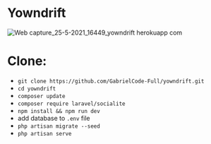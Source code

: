 # Yowndrift

![Web capture_25-5-2021_16449_yowndrift herokuapp com](https://user-images.githubusercontent.com/61103022/119467853-816c0f80-bd78-11eb-922e-f75199d4a5f2.jpeg)

# Clone: 

* `git clone https://github.com/GabrielCode-Full/yowndrift.git`
* `cd yowndrift`
* `composer update`
* `composer require laravel/socialite`
* `npm install && npm run dev`
*  add database to `.env` file
* `php artisan migrate --seed`
* `php artisan serve`
